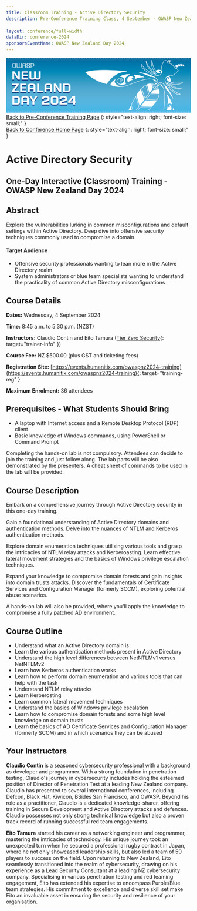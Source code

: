 ```yaml
---
title: Classroom Training - Active Directory Security
description: Pre-Conference Training Class, 4 September - OWASP New Zealand Day 2024 

layout: conference/full-width
dataDir: conference-2024
sponsorsEventName: OWASP New Zealand Day 2024
---
```


[![Web Banner](/assets/images/2024_Banner_Graphic.jpg)](/conference/)   
[Back to Pre-Conference Training Page](training.md)
{: style="text-align: right; font-size: small;" }   
[Back to Conference Home Page](index.md)
{: style="text-align: right; font-size: small;" }   

# Active Directory Security

## One-Day Interactive (Classroom) Training - OWASP New Zealand Day 2024

## Abstract

Explore the vulnerabilities lurking in common misconfigurations and default settings within Active Directory. 
Deep dive into offensive security techniques commonly used to compromise a domain.

#### Target Audience

* Offensive security professionals wanting to lean more in the Active Directory realm   
* System administrators or blue team specialists wanting to understand the practicality of common Active Directory misconfigurations

## Course Details 

**Dates:** Wednesday, 4 September 2024

**Time:** 8:45 a.m. to 5:30 p.m. (NZST)

**Instructors:** Claudio Contin and Eito Tamura ([Tier Zero Security](https://tierzerosecurity.co.nz/){: target="trainer-info" })   

**Course Fee:** NZ $500.00 (plus GST and ticketing fees)

**Registration Site:** [https://events.humanitix.com/owaspnz2024-training](https://events.humanitix.com/owaspnz2024-training){: target="training-reg" }

**Maximum Enrolment:** 36 attendees

## Prerequisites - What Students Should Bring

* A laptop with Internet access and a Remote Desktop Protocol (RDP) client
* Basic knowledge of Windows commands, using PowerShell or Command Prompt

Completing the hands-on lab is not compulsory. Attendees can decide to join the training and just follow along. 
The lab parts will be also demonstrated by the presenters. A cheat sheet of commands to be used in the lab will be provided.

## Course Description

Embark on a comprehensive journey through Active Directory security in this one-day training.

Gain a foundational understanding of Active Directory domains and authentication methods. Delve into the nuances of 
NTLM and Kerberos authentication methods.

Explore domain enumeration techniques utilising various tools and grasp the intricacies of NTLM relay attacks and Kerberoasting. 
Learn effective lateral movement strategies and the basics of Windows privilege escalation techniques.

Expand your knowledge to compromise domain forests and gain insights into domain trusts attacks. Discover the fundamentals of 
Certificate Services and Configuration Manager (formerly SCCM), exploring potential abuse scenarios.

A hands-on lab will also be provided, where you'll apply the knowledge to compromise a fully patched AD environment.

## Course Outline 

* Understand what an Active Directory domain is   
* Learn the various authentication methods present in Active Directory   
* Understand the high level differences between NetNTLMv1 versus NetNTLMv2   
* Learn how Kerberos authentication works   
* Learn how to perform domain enumeration and various tools that can help with the task   
* Understand NTLM relay attacks   
* Learn Kerberosting   
* Learn common lateral movement techniques   
* Understand the basics of Windows privilege escalation   
* Learn how to compromise domain forests and some high level knowledge on domain trusts   
* Learn the basics of AD Certificate Services and Configuration Manager (formerly SCCM) and in which scenarios they can be abused

## Your Instructors

**Claudio Contin** is a seasoned cybersecurity professional with a background as developer and programmer. With a strong foundation 
in penetration testing, Claudio's journey in cybersecurity includes holding the esteemed position of Director of Penetration Test at 
a leading New Zealand company. Claudio has presented to several international conferences, including Defcon, Black Hat, Kiwicon, 
BSides San Francisco, and OWASP. Beyond his role as a practitioner, Claudio is a dedicated knowledge-sharer, offering training in 
Secure Development and Active Directory attacks and defences. Claudio possesses not only strong technical knowledge but also a 
proven track record of running successful red team engagements.

**Eito Tamura** started his career as a networking engineer and programmer, mastering the intricacies of technology. His unique 
journey took an unexpected turn when he secured a professional rugby contract in Japan, where he not only showcased leadership skills, 
but also led a team of 50 players to success on the field. Upon returning to New Zealand, Eito seamlessly transitioned into the 
realm of cybersecurity, drawing on his experience as a Lead Security Consultant at a leading NZ cybersecurity company. 
Specialising in various penetration testing and red teaming engagement, Eito has extended his expertise to encompass Purple/Blue 
team strategies. His commitment to excellence and diverse skill set make Eito an invaluable asset in ensuring the security and 
resilience of your organisation.
